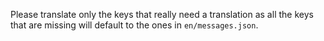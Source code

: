 Please translate only the keys that really need a translation as all the keys that are missing will default to the ones in `en/messages.json`.
